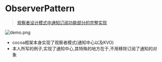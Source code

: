 # ObserverPattern

> [观察者设计模式中通知订阅功能部分的完整实现](http://www.cnblogs.com/YouXianMing/p/4693270.html)

![demo.png](http://images0.cnblogs.com/blog2015/607542/201507/312150005019987.png)

* cocoa框架本身实现了观察者模式(通知中心以及KVO)
* 本人所写的例子,实现了通知中心,其特殊的地方在于,不用移除订阅了通知的对象
